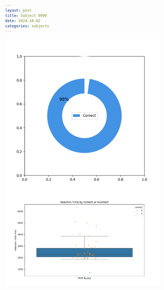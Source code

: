 ```yaml
---
layout: post
title: Subject 9999
date: 2024-10-02
categories: subjects
---
```


![](data/9999/run-1/9999_DSST_acc_{sub}.png)
![](data/9999/run-1/9999_DSST_rt.png)
